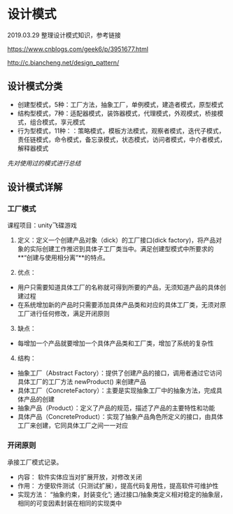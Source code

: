 # 设计模式
2019.03.29
整理设计模式知识，参考链接

https://www.cnblogs.com/geek6/p/3951677.html

http://c.biancheng.net/design_pattern/

## 设计模式分类

- 创建型模式，5种：工厂方法，抽象工厂，单例模式，建造者模式，原型模式
- 结构型模式，7种：适配器模式，装饰器模式，代理模式，外观模式，桥接模式，组合模式，享元模式
- 行为型模式，11种：：策略模式，模板方法模式，观察者模式，迭代子模式，责任链模式，命令模式，备忘录模式，状态模式，访问者模式，中介者模式，解释器模式

*先对使用过的模式进行总结*

## 设计模式详解

### 工厂模式
课程项目：unity飞碟游戏

1. 定义：定义一个创建产品对象（dick）的工厂接口(dick factory)，将产品对象的实际创建工作推迟到具体子工厂类当中。满足创建型模式中所要求的**“创建与使用相分离”**的特点。

2. 优点：
* 用户只需要知道具体工厂的名称就可得到所要的产品，无须知道产品的具体创建过程
* 在系统增加新的产品时只需要添加具体产品类和对应的具体工厂类，无须对原工厂进行任何修改，满足开闭原则

3. 缺点：
* 每增加一个产品就要增加一个具体产品类和工厂类，增加了系统的复杂性

4. 结构：
* 抽象工厂（Abstract Factory）：提供了创建产品的接口，调用者通过它访问具体工厂的工厂方法 newProduct() 来创建产品
* 具体工厂（ConcreteFactory）：主要是实现抽象工厂中的抽象方法，完成具体产品的创建
* 抽象产品（Product）：定义了产品的规范，描述了产品的主要特性和功能
* 具体产品（ConcreteProduct）：实现了抽象产品角色所定义的接口，由具体工厂来创建，它同具体工厂之间一一对应



### 开闭原则
承接工厂模式记录。
* 内容： 软件实体应当对扩展开放，对修改关闭
* 作用： 方便软件测试（只测试扩展），提高代码复用性，提高软件可维护性
* 实现方法： “抽象约束，封装变化”; 通过接口/抽象类定义相对稳定的抽象层，相同的可变因素封装在相同的实现类中
